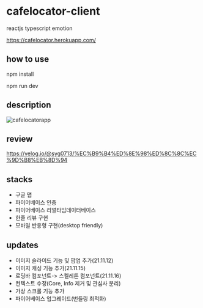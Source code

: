 # cafelocator-client
reactjs typescript emotion

https://cafelocator.herokuapp.com/

## how to use
npm install

npm run dev

## description
![cafelocatorapp](https://user-images.githubusercontent.com/39756786/154636563-f205a586-f50b-45b7-ad75-4e853d66206c.gif)

## review

https://velog.io/@syg0713/%EC%B9%B4%ED%8E%98%ED%8C%8C%EC%9D%B8%EB%8D%94

## stacks
- 구글 맵
- 파이어베이스 인증
- 파이어베이스 리얼타임데이터베이스
- 한줄 리뷰 구현
- 모바일 반응형 구현(desktop friendly)

## updates
- 이미지 슬라이드 기능 및 팝업 추가(21.11.12)
- 이미지 캐싱 기능 추가(21.11.15)
- 로딩바 컴포넌트-> 스켈레톤 컴포넌트(21.11.16)
- 컨텍스트 수정(Core, Info 제거 및 관심사 분리)
- 가상 스크롤 기능 추가
- 파이어베이스 업그레이드(번들링 최적화)
